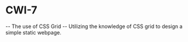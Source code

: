 # CWI-7
-- The use of CSS Grid
-- Utilizing the knowledge of CSS grid to design a simple static webpage.
